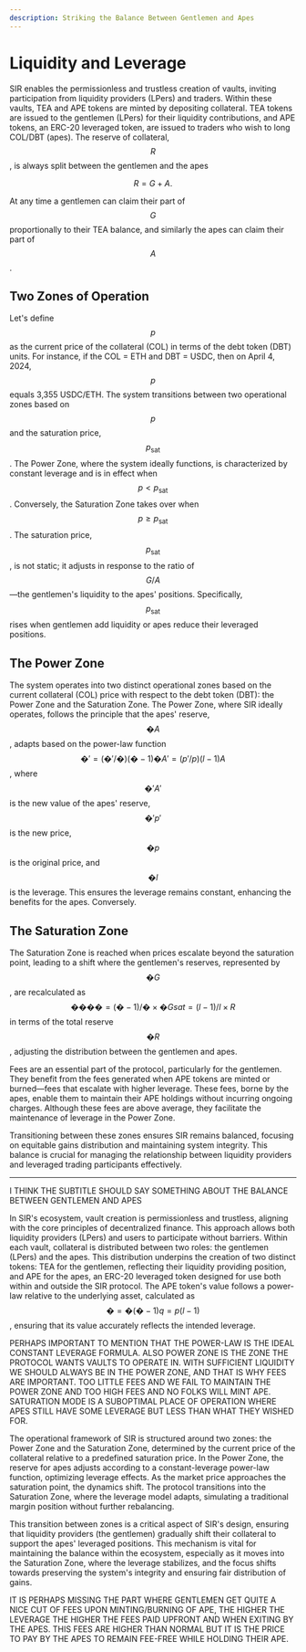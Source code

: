 ```yaml
---
description: Striking the Balance Between Gentlemen and Apes
---
```


# Liquidity and Leverage

SIR enables the permissionless and trustless creation of vaults, inviting participation from liquidity providers (LPers) and traders. Within these vaults, TEA and APE tokens are minted by depositing collateral. TEA tokens are issued to the gentlemen (LPers) for their liquidity contributions, and APE tokens, an ERC-20 leveraged token, are issued to traders who wish to long COL/DBT (apes). The reserve of collateral, $$R$$, is always split between the gentlemen and the apes

$$
R=G+A.
$$

At any time a gentlemen can claim their part of $$G$$ proportionally to their TEA balance, and similarly the apes can claim their part of $$A$$.&#x20;

## Two Zones of Operation

Let's define $$p$$ as the current price of the collateral (COL) in terms of the debt token (DBT) units. For instance, if the COL = ETH and DBT = USDC, then on April 4, 2024, $$p$$ equals 3,355 USDC/ETH. The system transitions between two operational zones based on $$p$$ and the saturation price, $$p_\textrm{sat}$$. The Power Zone, where the system ideally functions, is characterized by constant leverage and is in effect when $$p<p_\textrm{sat}$$.  Conversely, the Saturation Zone takes over when $$p\geq p_\textrm{sat}$$. The saturation price, $$p_\textrm{sat}$$, is not static; it adjusts in response to the ratio of $$G/A$$—the gentlemen's liquidity to the apes' positions. Specifically, $$p_\textrm{sat}$$ rises when gentlemen add liquidity or apes reduce their leveraged positions.

## The Power Zone

The system operates into two distinct operational zones based on the current collateral (COL) price with respect to the debt token (DBT): the Power Zone and the Saturation Zone. The Power Zone, where SIR ideally operates, follows the principle that the apes' reserve, $$�A$$, adapts based on the power-law function $$�′=(�′/�)(�−1)�A′=(p′/p)(l−1)A$$, where $$�′A′$$ is the new value of the apes' reserve, $$�′p′$$ is the new price, $$�p$$ is the original price, and $$�l$$ is the leverage. This ensures the leverage remains constant, enhancing the benefits for the apes. Conversely.

## The Saturation Zone

The Saturation Zone is reached when prices escalate beyond the saturation point, leading to a shift where the gentlemen's reserves, represented by $$�G$$, are recalculated as $$����=(�−1)/�×�Gsat​=(l−1)/l×R$$ in terms of the total reserve $$�R$$, adjusting the distribution between the gentlemen and apes.

Fees are an essential part of the protocol, particularly for the gentlemen. They benefit from the fees generated when APE tokens are minted or burned—fees that escalate with higher leverage. These fees, borne by the apes, enable them to maintain their APE holdings without incurring ongoing charges. Although these fees are above average, they facilitate the maintenance of leverage in the Power Zone.

Transitioning between these zones ensures SIR remains balanced, focusing on equitable gains distribution and maintaining system integrity. This balance is crucial for managing the relationship between liquidity providers and leveraged trading participants effectively.

***

I THINK THE SUBTITLE SHOULD SAY SOMETHING ABOUT THE BALANCE BETWEEN GENTLEMEN AND APES

In SIR's ecosystem, vault creation is permissionless and trustless, aligning with the core principles of decentralized finance. This approach allows both liquidity providers (LPers) and users to participate without barriers. Within each vault, collateral is distributed between two roles: the gentlemen (LPers) and the apes. This distribution underpins the creation of two distinct tokens: TEA for the gentlemen, reflecting their liquidity providing position, and APE for the apes, an ERC-20 leveraged token designed for use both within and outside the SIR protocol. The APE token's value follows a power-law relative to the underlying asset, calculated as $$�=�(�−1)q=p(l−1)$$, ensuring that its value accurately reflects the intended leverage.

PERHAPS IMPORTANT TO MENTION THAT THE POWER-LAW IS THE IDEAL CONSTANT LEVERAGE FORMULA. ALSO POWER ZONE IS THE ZONE THE PROTOCOL WANTS VAULTS TO OPERATE IN. WITH SUFFICIENT LIQUIDITY WE SHOULD ALWAYS BE IN THE POWER ZONE, AND THAT IS WHY FEES ARE IMPORTANT. TOO LITTLE FEES AND WE FAIL TO MAINTAIN THE POWER ZONE AND TOO HIGH FEES AND NO FOLKS WILL MINT APE. SATURATION MODE IS A SUBOPTIMAL PLACE OF OPERATION WHERE APES STILL HAVE SOME LEVERAGE BUT LESS THAN WHAT THEY WISHED FOR.

The operational framework of SIR is structured around two zones: the Power Zone and the Saturation Zone, determined by the current price of the collateral relative to a predefined saturation price. In the Power Zone, the reserve for apes adjusts according to a constant-leverage power-law function, optimizing leverage effects. As the market price approaches the saturation point, the dynamics shift. The protocol transitions into the Saturation Zone, where the leverage model adapts, simulating a traditional margin position without further rebalancing.

This transition between zones is a critical aspect of SIR's design, ensuring that liquidity providers (the gentlemen) gradually shift their collateral to support the apes' leveraged positions. This mechanism is vital for maintaining the balance within the ecosystem, especially as it moves into the Saturation Zone, where the leverage stabilizes, and the focus shifts towards preserving the system's integrity and ensuring fair distribution of gains.

IT IS PERHAPS MISSING THE PART WHERE GENTLEMEN GET QUITE A NICE CUT OF FEES UPON MINTING/BURNING OF APE, THE HIGHER THE LEVERAGE THE HIGHER THE FEES PAID UPFRONT AND WHEN EXITING BY THE APES. THIS FEES ARE HIGHER THAN NORMAL BUT IT IS THE PRICE TO PAY BY THE APES TO REMAIN FEE-FREE WHILE HOLDING THEIR APE.&#x20;
